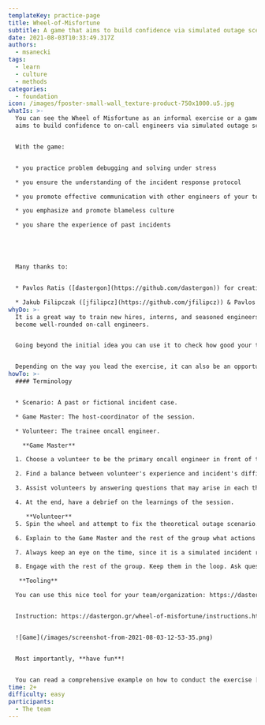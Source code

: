 ```yaml
---
templateKey: practice-page
title: Wheel-of-Misfortune
subtitle: A game that aims to build confidence via simulated outage scenarios.
date: 2021-08-03T10:33:49.317Z
authors:
  - msanecki
tags:
  - learn
  - culture
  - methods
categories: 
  - foundation
icon: /images/fposter-small-wall_texture-product-750x1000.u5.jpg
whatIs: >-
  You can see the Wheel of Misfortune as an informal exercise or a game that
  aims to build confidence to on-call engineers via simulated outage scenarios. 


  With the game:


  * you practice problem debugging and solving under stress

  * you ensure the understanding of the incident response protocol

  * you promote effective communication with other engineers of your team and organization

  * you emphasize and promote blameless culture

  * you share the experience of past incidents





  Many thanks to:


  * Pavlos Ratis ([dastergon](https://github.com/dastergon)) for creating&publishing tooling for the game

  * Jakub Filipczak ([jfilipcz](https://github.com/jfilipcz)) & Pavlos Ratis ([dastergon](https://github.com/dastergon)) for discussion about the idea and how to extend it for other purposes
whyDo: >-
  It is a great way to train new hires, interns, and seasoned engineers to
  become well-rounded on-call engineers.


  Going beyond the initial idea you can use it to check how good your team or organization is prepared for unexpected events whatever it could be.


  Depending on the way you lead the exercise, it can also be an opportunity to verify your monitoring/alerting works the way you think it does.
howTo: >-
  #### Terminology


  * Scenario: A past or fictional incident case.

  * Game Master: The host-coordinator of the session.

  * Volunteer: The trainee oncall engineer.

    **Game Master** 

  1. Choose a volunteer to be the primary oncall engineer in front of the group.

  2. Find a balance between volunteer's experience and incident's difficulty.

  3. Assist volunteers by answering questions that may arise in each theoretical action or dashboard observation. Engage with the rest of the team and ask for different ways to debug the problem following the volunteer's explanation.Team members may be made available over time for assistance in various topics.

  4. At the end, have a debrief on the learnings of the session.

     **Volunteer**  
  5. Spin the wheel and attempt to fix the theoretical outage scenario.

  6. Explain to the Game Master and the rest of the group what actions you would take (lookup queries, checks in dashboards, etc.) to find the root causes, and eventually solve the incident.

  7. Always keep an eye on the time, since it is a simulated incident response scenario and not a routine troubleshooting process. During a real incident you might have an SLA or SLO breach and therefore you should take timing into account.

  8. Engage with the rest of the group. Keep them in the loop. Ask questions to different members depending on their expertise.

   **Tooling** 

  You can use this nice tool for your team/organization: https://dastergon.gr/wheel-of-misfortune/


  Instruction: https://dastergon.gr/wheel-of-misfortune/instructions.html


  ![Game](/images/screenshot-from-2021-08-03-12-53-35.png)


  Most importantly, **have fun**!


  You can read a comprehensive example on how to conduct the exercise [here](https://landing.google.com/sre/book/chapters/accelerating-sre-on-call.html#xref_training_disaster-rpg).
time: 2+
difficulty: easy
participants:
  - The team
---
```

